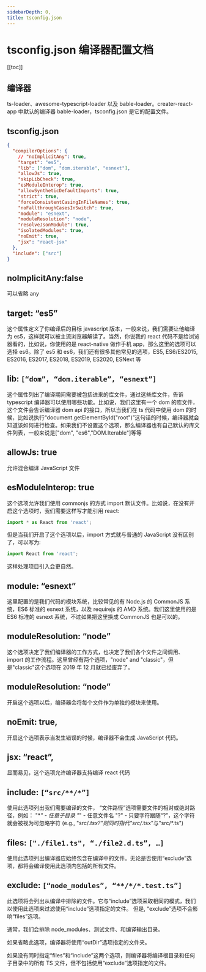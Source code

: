 ```yaml
---
sidebarDepth: 0,
title: tsconfig.json
---
```


# tsconfig.json 编译器配置文档

[[toc]]

## 编译器

ts-loader、awesome-typescript-loader 以及 bable-loader。creater-react-app 中默认的编译器 bable-loader，tsconfig.json 是它的配置文件。

## tsconfig.json

```json
{
  "compilerOptions": {
    // "noImplicitAny": true,
    "target": "es5",
    "lib": ["dom", "dom.iterable", "esnext"],
    "allowJs": true,
    "skipLibCheck": true,
    "esModuleInterop": true,
    "allowSyntheticDefaultImports": true,
    "strict": true,
    "forceConsistentCasingInFileNames": true,
    "noFallthroughCasesInSwitch": true,
    "module": "esnext",
    "moduleResolution": "node",
    "resolveJsonModule": true,
    "isolatedModules": true,
    "noEmit": true,
    "jsx": "react-jsx"
  },
  "include": ["src"]
}
```

## noImplicitAny:false

可以省略 any

## target: “es5”

这个属性定义了你编译后的目标 javascript 版本，一般来说，我们需要让他编译为 es5，这样就可以被主流浏览器解读了。当然，你说我的 react 代码不是给浏览器看的，比如说，你使用的是 react-native 做作手机 app，那么这里的选项可以选择 es6。除了 es5 和 es6，我们还有很多其他常见的选项，ES5, ES6/ES2015, ES2016, ES2017, ES2018, ES2019, ES2020, ESNext 等

## lib: `[“dom”, “dom.iterable”, “esnext”]`

这个属性列出了编译期间需要被包括进来的库文件，通过这些库文件，告诉 typescript 编译器可以使用哪些功能。比如说，我们这里有一个 dom 的库文件，这个文件会告诉编译器 dom api 的接口，所以当我们在 ts 代码中使用 dom 的时候，比如说执行“document.getElementById("root")”这句话的时候，编译器就会知道该如何进行检查。如果我们不设置这个选项，那么编译器也有自己默认的库文件列表，一般来说是["dom", "es6","DOM.Iterable"]等等

## allowJs: true

允许混合编译 JavaScript 文件

## esModuleInterop: true

这个选项允许我们使用 commonjs 的方式 import 默认文件。比如说，在没有开启这个选项时，我们需要这样写才能引用 react:

```js
import * as React from 'react';
```

但是当我们开启了这个选项以后，import 方式就与普通的 JavaScript 没有区别了，可以写为:

```js
import React from 'react';
```

这样处理项目引入会更自然。

## module: “esnext”

这里配置的是我们代码的模块系统，比较常见的有 Node.js 的 CommonJS 系统，ES6 标准的 esnext 系统，以及 requirejs 的 AMD 系统。我们这里使用的是 ES6 标准的 esnext 系统，不过如果把这里换成 CommonJS 也是可以的。

## moduleResolution: “node”

这个选项决定了我们编译器的工作方式，也决定了我们各个文件之间调用、import 的工作流程。这里曾经有两个选项，"node" and "classic"，但是"classic"这个选项在 2019 年 12 月就已经废弃了。

## moduleResolution: “node”

开启这个选项以后，编译器会将每个文件作为单独的模块来使用。

## noEmit: true,

开启这个选项表示当发生错误的时候，编译器不会生成 JavaScript 代码。

## jsx: “react”,

显而易见，这个选项允许编译器支持编译 react 代码

## include: `[“src/**/*”]`

使用此选项列出我们需要编译的文件， “文件路径”选项需要文件的相对或绝对路径，例如：
"\*_" - 任意子目录
"_" - 任意文件名
"?" - 只要字符跟随“?”，这个字符就会被视为可忽略字符 (e.g., "src/_.tsx?"则同时指代"src/_.tsx"与"src/\*.ts")

## files: `["./file1.ts", “./file2.d.ts”, …]`

使用此选项列出编译器应始终包含在编译中的文件。无论是否使用“exclude”选项，都将会编译使用此选项内包括的所有文件。

## exclude: `[“node_modules”, “**/*/*.test.ts”]`

此选项将会列出从编译中排除的文件。它与“include”选项采取相同的模式，我们以使用此选项来过滤使用“include”选项指定的文件。 但是, “exclude”选项不会影响“files”选项。

通常，我们会排除 node_modules、测试文件、和编译输出目录。

如果省略此选项，编译器将使用“outDir”选项指定的文件夹。

如果没有同时指定“files”和“include”这两个选项，则编译器将编译根目录和任何子目录中的所有 TS 文件，但不包括使用“exclude”选项指定的文件。
